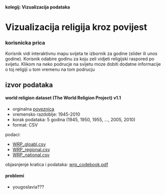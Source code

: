 #### kolegij: Vizualizacija podataka
# Vizualizacija religija kroz povijest

### korisnicka prica
Korisnik vidi interaktivnu mapu svijeta te izbornik za godine (slider ili unos godine). Korisnik odabire godinu za koju zeli vidjeti religijski raspored po svijetu. Klikom na neko podrucje na svijetu moze dobiti dodatne informacije o toj religiji u tom vremenu na tom podrucju

## izvor podataka
#### world religion dataset (The World Religion Project) v1.1
- orginalna [poveznica](https://correlatesofwar.org/data-sets/world-religion-data/?utm_source)
- vremensko razdoblje: 1945-2010
- korak podataka: 5 godina (1945, 1950, 1955, ..., 2005, 2010)
- format: CSV

podaci:
- [WRP_gloabl.csv](WRP_global.csv)
- [WRP_regional.csv](WRP_regional.csv)
- [WRP_national.csv](WRP_national.csv)

objasnjenje kratica i podataka: [wrp_codebook.pdf](wrp-codebook-bibliography.pdf)

#### problemi
- yougoslavia???
